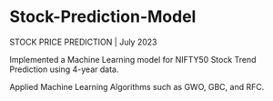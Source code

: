 # Stock-Prediction-Model

STOCK PRICE PREDICTION | July 2023

Implemented a Machine Learning model for NIFTY50 Stock Trend Prediction using 4-year data. 

Applied Machine Learning Algorithms such as GWO, GBC, and RFC.

